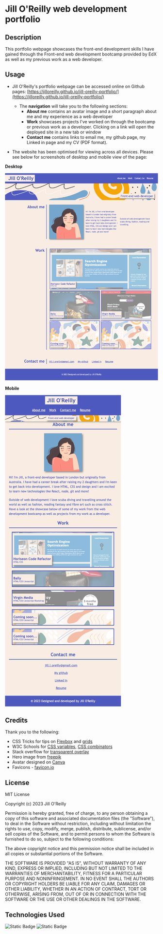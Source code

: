 # Jill O'Reilly web development portfolio

## Description

This portfolio webpage showcases the front-end development skills I have gained through the Front-end web development bootcamp provided by EdX as well as my previous work as a web developer.


## Usage

- Jill O'Reilly's portfolio webpage can be accessed online on Github pages: [https://jilloreilly.github.io/jill-oreilly-portfolio/](https://jilloreilly.github.io/jill-oreilly-portfolio/)
    - The __navigation__ will take you to the following sections:
        - **About me** contains an avatar image and a short paragraph about me and my experience as a web developer
        - **Work** showcases projects I've worked on through the bootcamp or previous work as a developer. Clicking on a link will open the deployed site in a new tab or window
        - **Contact me** contains links to email me, my github page, my Linked in page and my CV (PDF format).

- The website has been optimised for viewing across all devices. Please see below for screenshots of desktop and mobile view of the page: 

**Desktop**

![Jill O'Reilly's portfolio webpage includes a navigation bar, a header image, "About me" section, "Work" section with text, images and links to deployed websites, a "Contact me" section with multiple ways to get in touch.](assets/images/screenshot-desktop.png)

**Mobile**

![Jill O'Reilly's portfolio webpage includes a navigation bar, a header image, "About me" section, "Work" section with text, images and links to deployed websites, a "Contact me" section with multiple ways to get in touch.](assets/images/screenshot-mobile.png)


## Credits

Thank you to the following: 

- CSS Tricks for tips on [Flexbox](https://css-tricks.com/snippets/css/a-guide-to-flexbox/) and [grids](https://css-tricks.com/snippets/css/complete-guide-grid/)
- W3C Schools for [CSS variables](https://www.w3schools.com/css/css3_variables.asp), [CSS combinators](https://www.w3schools.com/css/css_combinators.asp)
- Stack overflow for [transparent overlay](https://stackoverflow.com/questions/17859993/basic-css-how-to-overlay-a-div-with-semi-transparent-div-on-top)
- Hero image from [freepik](https://www.freepik.com/free-vector/hand-drawn-abstract-organic-shapes-background_6674913.htm#from_view=detail_alsolike#position=10)
- Avatar designed on [Canva](https://www.canva.com/)
- Favicons - [favicon.io](https://favicon.io/favicon-converter/)

## License

MIT License

Copyright (c) 2023 Jill O'Reilly

Permission is hereby granted, free of charge, to any person obtaining a copy
of this software and associated documentation files (the "Software"), to deal
in the Software without restriction, including without limitation the rights
to use, copy, modify, merge, publish, distribute, sublicense, and/or sell
copies of the Software, and to permit persons to whom the Software is
furnished to do so, subject to the following conditions:

The above copyright notice and this permission notice shall be included in all
copies or substantial portions of the Software.

THE SOFTWARE IS PROVIDED "AS IS", WITHOUT WARRANTY OF ANY KIND, EXPRESS OR
IMPLIED, INCLUDING BUT NOT LIMITED TO THE WARRANTIES OF MERCHANTABILITY,
FITNESS FOR A PARTICULAR PURPOSE AND NONINFRINGEMENT. IN NO EVENT SHALL THE
AUTHORS OR COPYRIGHT HOLDERS BE LIABLE FOR ANY CLAIM, DAMAGES OR OTHER
LIABILITY, WHETHER IN AN ACTION OF CONTRACT, TORT OR OTHERWISE, ARISING FROM,
OUT OF OR IN CONNECTION WITH THE SOFTWARE OR THE USE OR OTHER DEALINGS IN THE
SOFTWARE.

## Technologies Used

![Static Badge](https://img.shields.io/badge/HTML5-orange)
![Static Badge](https://img.shields.io/badge/CSS3-blue)


